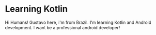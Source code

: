 # Learning Kotlin

Hi Humans!
Gustavo here, i'm from Brazil. I'm learning Kotlin and Android development.
I want be a professional android developer!

